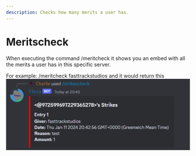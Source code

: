 ```yaml
---
description: Checks how many merits a user has.
---
```


# Meritscheck

When executing the command /meritcheck it shows you an embed with all the merits a user has in this specific server.



For example: /meritcheck fasttrackstudios and it would return this![](../.gitbook/assets/image.png)

